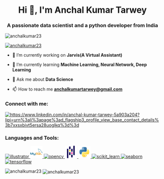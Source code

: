 <h1 align="center">Hi 👋, I'm Anchal Kumar Tarwey</h1>
<h3 align="center">A passionate data scientist and a python developer from India</h3>

<p align="left"> <img src="https://komarev.com/ghpvc/?username=anchalkumar23&label=Profile%20views&color=0e75b6&style=flat" alt="anchalkumar23" /> </p>

<p align="left"> <a href="https://github.com/ryo-ma/github-profile-trophy"><img src="https://github-profile-trophy.vercel.app/?username=anchalkumar23" alt="anchalkumar23" /></a> </p>

- 🔭 I’m currently working on **Jarvis(A Virtual Assistant)**

- 🌱 I’m currently learning **Machine Learning, Neural Network, Deep Learning**

- 💬 Ask me about **Data Science**

- 📫 How to reach me **anchalkumartarwey@gmail.com**

<h3 align="left">Connect with me:</h3>
<p align="left">
<a href="https://linkedin.com/in/https://www.linkedin.com/in/anchal-kumar-tarwey-5a903a204?lipi=urn%3ali%3apage%3ad_flagship3_profile_view_base_contact_details%3b7xxsxbivt5ersa28uoglkq%3d%3d" target="blank"><img align="center" src="https://raw.githubusercontent.com/rahuldkjain/github-profile-readme-generator/master/src/images/icons/Social/linked-in-alt.svg" alt="https://www.linkedin.com/in/anchal-kumar-tarwey-5a903a204?lipi=urn%3ali%3apage%3ad_flagship3_profile_view_base_contact_details%3b7xxsxbivt5ersa28uoglkq%3d%3d" height="30" width="40" /></a>
</p>

<h3 align="left">Languages and Tools:</h3>
<p align="left"> <a href="https://www.adobe.com/in/products/illustrator.html" target="_blank" rel="noreferrer"> <img src="https://www.vectorlogo.zone/logos/adobe_illustrator/adobe_illustrator-icon.svg" alt="illustrator" width="40" height="40"/> </a> <a href="https://www.mysql.com/" target="_blank" rel="noreferrer"> <img src="https://raw.githubusercontent.com/devicons/devicon/master/icons/mysql/mysql-original-wordmark.svg" alt="mysql" width="40" height="40"/> </a> <a href="https://opencv.org/" target="_blank" rel="noreferrer"> <img src="https://www.vectorlogo.zone/logos/opencv/opencv-icon.svg" alt="opencv" width="40" height="40"/> </a> <a href="https://pandas.pydata.org/" target="_blank" rel="noreferrer"> <img src="https://raw.githubusercontent.com/devicons/devicon/2ae2a900d2f041da66e950e4d48052658d850630/icons/pandas/pandas-original.svg" alt="pandas" width="40" height="40"/> </a> <a href="https://www.python.org" target="_blank" rel="noreferrer"> <img src="https://raw.githubusercontent.com/devicons/devicon/master/icons/python/python-original.svg" alt="python" width="40" height="40"/> </a> <a href="https://scikit-learn.org/" target="_blank" rel="noreferrer"> <img src="https://upload.wikimedia.org/wikipedia/commons/0/05/Scikit_learn_logo_small.svg" alt="scikit_learn" width="40" height="40"/> </a> <a href="https://seaborn.pydata.org/" target="_blank" rel="noreferrer"> <img src="https://seaborn.pydata.org/_images/logo-mark-lightbg.svg" alt="seaborn" width="40" height="40"/> </a> <a href="https://www.tensorflow.org" target="_blank" rel="noreferrer"> <img src="https://www.vectorlogo.zone/logos/tensorflow/tensorflow-icon.svg" alt="tensorflow" width="40" height="40"/> </a> </p>

<p><img align="left" src="https://github-readme-stats.vercel.app/api/top-langs?username=anchalkumar23&show_icons=true&locale=en&layout=compact" alt="anchalkumar23" /></p>

<p>&nbsp;<img align="center" src="https://github-readme-stats.vercel.app/api?username=anchalkumar23&show_icons=true&locale=en" alt="anchalkumar23" /></p>
